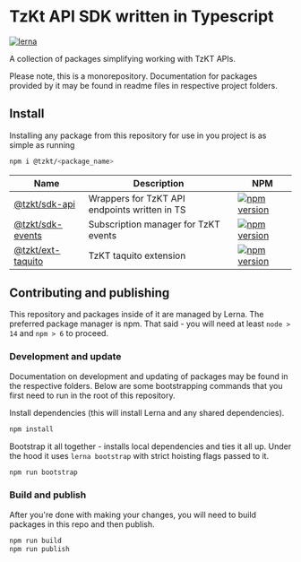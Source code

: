 # TzKt API SDK written in Typescript

[![lerna](https://img.shields.io/badge/maintained%20with-lerna-cc00ff.svg)](https://lerna.js.org/)

A collection of packages simplifying working with TzKT APIs.

Please note, this is a monorepository. Documentation for packages provided by it may be found in readme files in respective project folders.

## Install

Installing any package from this repository for use in you project is as simple as running

```bash
npm i @tzkt/<package_name>
```

| Name                                               | Description                      | NPM                                                            |
|----------------------------------------------------| -------------------------------- | -------------------------------------------------------------- |
| [@tzkt/sdk-api](packages/sdk-api/README.md)        | Wrappers for TzKT API endpoints written in TS | [![npm version](https://badge.fury.io/js/%40tzkt%2Fsdk-api.svg)](https://badge.fury.io/js/%40tzkt%2Fsdk-api) |
| [@tzkt/sdk-events](packages/sdk-events/README.md)  | Subscription manager for TzKT events | [![npm version](https://badge.fury.io/js/%40tzkt%2Fsdk-events.svg)](https://badge.fury.io/js/%40tzkt%2Fsdk-events) |
| [@tzkt/ext-taquito](packages/ext-taquito/README.md) | TzKT taquito extension | [![npm version](https://badge.fury.io/js/%40tzkt%2Fext-taquito.svg)](https://badge.fury.io/js/%40tzkt%2Fext-taquito) |
## Contributing and publishing

This repository and packages inside of it are managed by Lerna. The preferred package manager is npm. That said - you will need at least `node > 14` and `npm > 6` to proceed.

### Development and update

Documentation on development and updating of packages may be found in the respective folders. Below are some bootstrapping commands that you first need to run in the root of this repository.

Install dependencies (this will install Lerna and any shared dependencies).

```bash
npm install
```

Bootstrap it all together - installs local dependencies and ties it all up. Under the hood it uses `lerna bootstrap` with strict hoisting flags passed to it.

```bash
npm run bootstrap
```

### Build and publish

After you're done with making your changes, you will need to build packages in this repo and then publish.

```bash
npm run build
npm run publish
```
